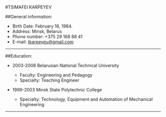#TSIMAFEI KARPEYEV  

##General information:  
* Birth Date: February 16, 1984.  
* Address: Minsk, Belarus   
* Phone number: +375 29 168 88 41 
* E-mail: [tkarpeyeu@gmail.com](tkarpeyeu@gmail.com) 
___
##Education: 
* 2003-2008     Belarusian National Technical University
    * Faculty: Engineering and Pedagogy
    * Specialty: Teaching Engineer

* 1999-2003 	Minsk State Polytechnic College
    * Specialty: Technology, Equipment and Automation of Mechanical Engineering
___